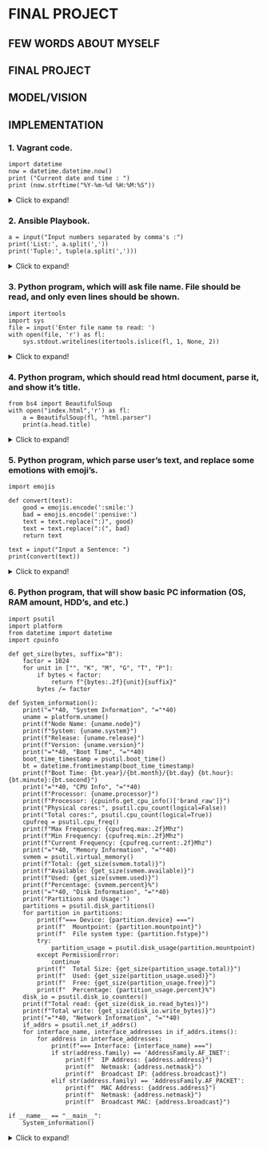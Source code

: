 # FINAL PROJECT

## FEW WORDS ABOUT MYSELF

## FINAL PROJECT

## MODEL/VISION

## IMPLEMENTATION

### 1. Vagrant code.

```
import datetime
now = datetime.datetime.now()
print ("Current date and time : ")
print (now.strftime("%Y-%m-%d %H:%M:%S"))
```

<details>
  <summary>Click to expand!</summary>

  ![img](images/py1.jpg)
</details>


### 2. Ansible Playbook.

```
a = input("Input numbers separated by comma's :")
print('List:', a.split(','))
print('Tuple:', tuple(a.split(',')))
```

<details>
  <summary>Click to expand!</summary>

  ![img](images/py2.jpg)
</details>


### 3. Python program, which will ask file name. File should be read, and only even lines should be shown.

```
import itertools
import sys
file = input('Enter file name to read: ')
with open(file, 'r') as fl:
    sys.stdout.writelines(itertools.islice(fl, 1, None, 2))

```

<details>
  <summary>Click to expand!</summary>

  ![img](images/py3.jpg)
</details>


### 4. Python program, which should read html document, parse it, and show it’s title.

```
from bs4 import BeautifulSoup
with open("index.html",'r') as fl:
    a = BeautifulSoup(fl, "html.parser")
    print(a.head.title)
```

<details>
  <summary>Click to expand!</summary>

  ![img](images/py4.jpg)
</details>


### 5. Python program, which parse user’s text, and replace some emotions with emoji’s.

```
import emojis

def convert(text):
    good = emojis.encode(':smile:')
    bad = emojis.encode(':pensive:')
    text = text.replace(":)", good)
    text = text.replace(":(", bad)
    return text

text = input("Input a Sentence: ")
print(convert(text))
```

<details>
  <summary>Click to expand!</summary>

  ![img](images/py5.jpg)
</details>


### 6. Python program, that will show basic PC information (OS, RAM amount, HDD’s, and etc.)

```
import psutil
import platform
from datetime import datetime
import cpuinfo

def get_size(bytes, suffix="B"):
    factor = 1024
    for unit in ["", "K", "M", "G", "T", "P"]:
        if bytes < factor:
            return f"{bytes:.2f}{unit}{suffix}"
        bytes /= factor

def System_information():
    print("="*40, "System Information", "="*40)
    uname = platform.uname()
    print(f"Node Name: {uname.node}")
    print(f"System: {uname.system}")
    print(f"Release: {uname.release}")
    print(f"Version: {uname.version}")
    print("="*40, "Boot Time", "="*40)
    boot_time_timestamp = psutil.boot_time()
    bt = datetime.fromtimestamp(boot_time_timestamp)
    print(f"Boot Time: {bt.year}/{bt.month}/{bt.day} {bt.hour}:{bt.minute}:{bt.second}")
    print("="*40, "CPU Info", "="*40)
    print(f"Processor: {uname.processor}")
    print(f"Processor: {cpuinfo.get_cpu_info()['brand_raw']}")
    print("Physical cores:", psutil.cpu_count(logical=False))
    print("Total cores:", psutil.cpu_count(logical=True))
    cpufreq = psutil.cpu_freq()
    print(f"Max Frequency: {cpufreq.max:.2f}Mhz")
    print(f"Min Frequency: {cpufreq.min:.2f}Mhz")
    print(f"Current Frequency: {cpufreq.current:.2f}Mhz")
    print("="*40, "Memory Information", "="*40)
    svmem = psutil.virtual_memory()
    print(f"Total: {get_size(svmem.total)}")
    print(f"Available: {get_size(svmem.available)}")
    print(f"Used: {get_size(svmem.used)}")
    print(f"Percentage: {svmem.percent}%")
    print("="*40, "Disk Information", "="*40)
    print("Partitions and Usage:")
    partitions = psutil.disk_partitions()
    for partition in partitions:
        print(f"=== Device: {partition.device} ===")
        print(f"  Mountpoint: {partition.mountpoint}")
        print(f"  File system type: {partition.fstype}")
        try:
            partition_usage = psutil.disk_usage(partition.mountpoint)
        except PermissionError:
            continue
        print(f"  Total Size: {get_size(partition_usage.total)}")
        print(f"  Used: {get_size(partition_usage.used)}")
        print(f"  Free: {get_size(partition_usage.free)}")
        print(f"  Percentage: {partition_usage.percent}%")
    disk_io = psutil.disk_io_counters()
    print(f"Total read: {get_size(disk_io.read_bytes)}")
    print(f"Total write: {get_size(disk_io.write_bytes)}")
    print("="*40, "Network Information", "="*40)
    if_addrs = psutil.net_if_addrs()
    for interface_name, interface_addresses in if_addrs.items():
        for address in interface_addresses:
            print(f"=== Interface: {interface_name} ===")
            if str(address.family) == 'AddressFamily.AF_INET':
                print(f"  IP Address: {address.address}")
                print(f"  Netmask: {address.netmask}")
                print(f"  Broadcast IP: {address.broadcast}")
            elif str(address.family) == 'AddressFamily.AF_PACKET':
                print(f"  MAC Address: {address.address}")
                print(f"  Netmask: {address.netmask}")
                print(f"  Broadcast MAC: {address.broadcast}")

if __name__ == "__main__":
    System_information()
```

<details>
  <summary>Click to expand!</summary>

  ![img](images/py6.jpg)
</details>